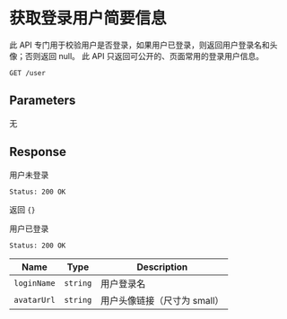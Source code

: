# 获取登录用户简要信息

此 API 专门用于校验用户是否登录，如果用户已登录，则返回用户登录名和头像；否则返回 null。
此 API 只返回可公开的、页面常用的登录用户信息。

```text
GET /user
```

## Parameters

无

## Response

用户未登录

```text
Status: 200 OK
```

返回 `{}`

用户已登录

```text
Status: 200 OK
```

| Name        | Type     | Description                  |
| ----------- | -------- | ---------------------------- |
| `loginName` | `string` | 用户登录名                   |
| `avatarUrl` | `string` | 用户头像链接（尺寸为 small） |
